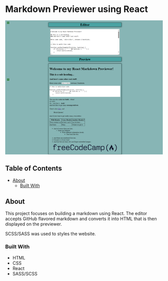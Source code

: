 # Markdown Previewer using React

![Project Banner](./images/screenshot.png)

## Table of Contents

- [About](#about)
  - [Built With](#built-with)

## About

This project focuses on building a markdown using React. The editor accepts GitHub flavored markdown and converts it into HTML that is then displayed on the previewer.

SCSS/SASS was used to styles the website.

### Built With

- HTML
- CSS
- React
- SASS/SCSS